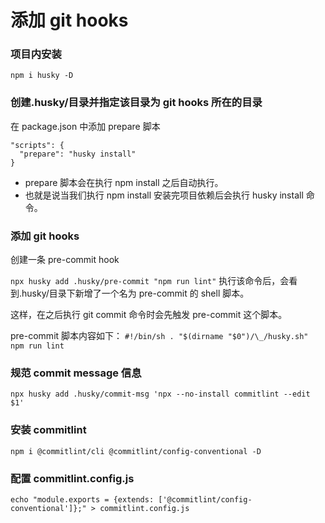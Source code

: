 # 添加 git hooks

### 项目内安装

`npm i husky -D`

### 创建.husky/目录并指定该目录为 git hooks 所在的目录

在 package.json 中添加 prepare 脚本

```
"scripts": {
  "prepare": "husky install"
}
```

- prepare 脚本会在执行 npm install 之后自动执行。
- 也就是说当我们执行 npm install 安装完项目依赖后会执行 husky install 命令。

### 添加 git hooks

创建一条 pre-commit hook

`npx husky add .husky/pre-commit "npm run lint"`
执行该命令后，会看到.husky/目录下新增了一个名为 pre-commit 的 shell 脚本。

这样，在之后执行 git commit 命令时会先触发 pre-commit 这个脚本。

pre-commit 脚本内容如下：
`#!/bin/sh . "$(dirname "$0")/\_/husky.sh" npm run lint`

### 规范 commit message 信息

`npx husky add .husky/commit-msg 'npx --no-install commitlint --edit $1'`

### 安装 commitlint

`npm i @commitlint/cli @commitlint/config-conventional -D`

### 配置 commitlint.config.js

`echo "module.exports = {extends: ['@commitlint/config-conventional']};" > commitlint.config.js`
